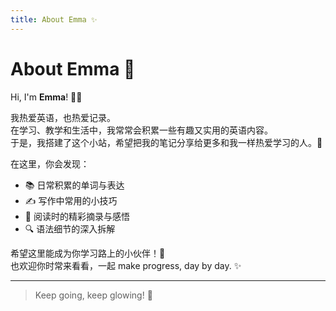 ```yaml
---
title: About Emma ✨
---
```


# About Emma 🌸

Hi, I'm **Emma**! 👩‍🏫

我热爱英语，也热爱记录。  
在学习、教学和生活中，我常常会积累一些有趣又实用的英语内容。  
于是，我搭建了这个小站，希望把我的笔记分享给更多和我一样热爱学习的人。🌟

在这里，你会发现：

- 📚 日常积累的单词与表达
- ✍️ 写作中常用的小技巧
- 📖 阅读时的精彩摘录与感悟
- 🔍 语法细节的深入拆解

希望这里能成为你学习路上的小伙伴！🤝  
也欢迎你时常来看看，一起 make progress, day by day. ✨

---

> Keep going, keep glowing! 🌈
